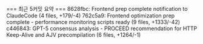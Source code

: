 === 최근 5커밋 요약 ===
8628fbc: Frontend prep complete notification to ClaudeCode (4 files, +179/-4)
762c5a9: Frontend optimization prep complete - performance monitoring scripts ready (9 files, +1333/-42)
c446843: GPT-5 consensus analysis - PROCEED recommendation for HTTP Keep-Alive and AJV precompilation (6 files, +1264/-1)
